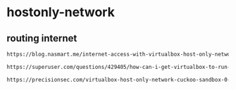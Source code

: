 # hostonly-network

## routing internet

```txt
https://blog.nasmart.me/internet-access-with-virtualbox-host-only-networks-on-os-x-mavericks/
```

```txt
https://superuser.com/questions/429405/how-can-i-get-virtualbox-to-run-with-a-hosts-only-adapter
```

```txt
https://precisionsec.com/virtualbox-host-only-network-cuckoo-sandbox-0-4-2/
```

